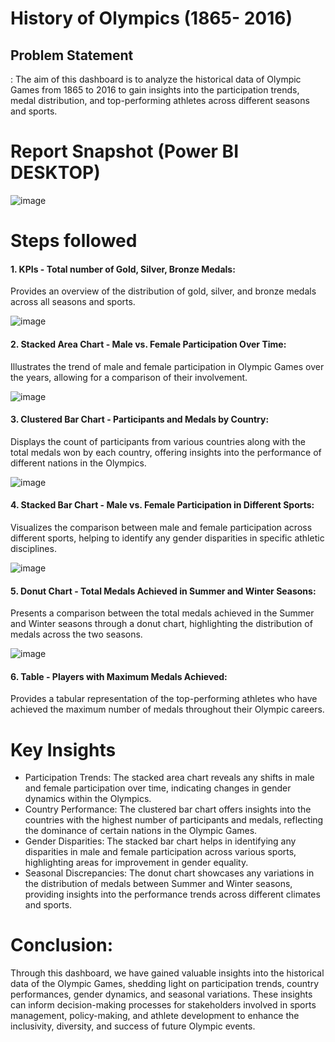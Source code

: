 # History of Olympics (1865- 2016)

## Problem Statement

: The aim of this dashboard is to analyze the historical data of Olympic Games from 1865 to 2016 to gain insights into the participation trends, medal distribution, and top-performing athletes across different seasons and sports.

 # Report Snapshot (Power BI DESKTOP)

 
![image](https://github.com/karankumar26/History_of_Olympics_Dashboard_PowerBI/assets/147133944/922362ed-7f27-46c5-8dc4-3ec0f323ea6d)

# Steps followed 
#### 1.	KPIs - Total number of Gold, Silver, Bronze Medals:
Provides an overview of the distribution of gold, silver, and bronze medals across all seasons and sports.

![image](https://github.com/karankumar26/History_of_Olympics_Dashboard_PowerBI/assets/147133944/d06974a3-b4bf-4a65-a083-f6280e1e0840)

#### 2.	Stacked Area Chart - Male vs. Female Participation Over Time: 
Illustrates the trend of male and female participation in Olympic Games over the years, allowing for a comparison of their involvement.

![image](https://github.com/karankumar26/History_of_Olympics_Dashboard_PowerBI/assets/147133944/853d16ac-b52f-4f56-8d1b-7f9e1149e8c0)


#### 3.	Clustered Bar Chart - Participants and Medals by Country:
Displays the count of participants from various countries along with the total medals won by each country, offering insights into the performance of different nations in the Olympics.

![image](https://github.com/karankumar26/History_of_Olympics_Dashboard_PowerBI/assets/147133944/e9b8c679-5faf-4f52-819f-9c974a5015d8)

#### 4.	Stacked Bar Chart - Male vs. Female Participation in Different Sports: 
Visualizes the comparison between male and female participation across different sports, helping to identify any gender disparities in specific athletic disciplines.

![image](https://github.com/karankumar26/History_of_Olympics_Dashboard_PowerBI/assets/147133944/6294fe6d-d60b-4980-94b2-1ebfd772c343)

#### 5.	Donut Chart - Total Medals Achieved in Summer and Winter Seasons: 
Presents a comparison between the total medals achieved in the Summer and Winter seasons through a donut chart, highlighting the distribution of medals across the two seasons.

![image](https://github.com/karankumar26/History_of_Olympics_Dashboard_PowerBI/assets/147133944/efde7f8a-6f00-4836-9beb-4f5a5d0d06fa)

#### 6.	Table - Players with Maximum Medals Achieved: 
Provides a tabular representation of the top-performing athletes who have achieved the maximum number of medals throughout their Olympic careers.



# Key Insights
-	Participation Trends: The stacked area chart reveals any shifts in male and female participation over time, indicating changes in gender dynamics within the Olympics.
-	Country Performance: The clustered bar chart offers insights into the countries with the highest number of participants and medals, reflecting the dominance of certain nations in the Olympic Games.
-	Gender Disparities: The stacked bar chart helps in identifying any disparities in male and female participation across various sports, highlighting areas for improvement in gender equality.
-	Seasonal Discrepancies: The donut chart showcases any variations in the distribution of medals between Summer and Winter seasons, providing insights into the performance trends across different climates and sports.


# Conclusion:
Through this dashboard, we have gained valuable insights into the historical data of the Olympic Games, shedding light on participation trends, country performances, gender dynamics, and seasonal variations. These insights can inform decision-making processes for stakeholders involved in sports management, policy-making, and athlete development to enhance the inclusivity, diversity, and success of future Olympic events.

